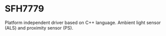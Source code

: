 # SFH7779

Platform independent driver based on C++ language. Ambient light sensor (ALS) and proximity sensor (PS).
